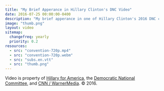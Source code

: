 ```yaml
---
title: "My Brief Apperance in Hillary Clinton's DNC Video"
date: 2016-07-25 00:00:00-0400
description: "My brief apperance in one of Hillary Clinton's 2016 DNC convention videos on substance abuse."
image: "thumb.png"
layout: video
sitemap:
  changefreq: yearly
  priority: 0.2
resources:
  - src: "convention-720p.mp4"
  - src: "convention-720p.webm"
  - src: "subs.en.vtt"
  - src: "thumb.png"
---
```


Video is property of [Hillary for America](https://www.hillaryclinton.com/), the [Democratic National Committee](https://democrats.org/), and [CNN / WarnerMedia](https://cnnpressroom.blogs.cnn.com/). &copy; 2016.
